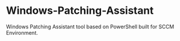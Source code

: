 # Windows-Patching-Assistant
Windows Patching Assistant tool based on PowerShell built for SCCM Environment.
